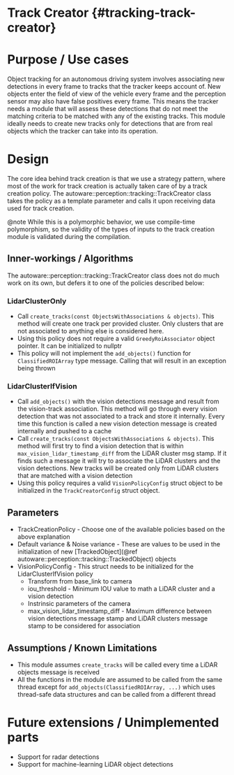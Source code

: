 Track Creator {#tracking-track-creator}
===================

# Purpose / Use cases

Object tracking for an autonomous driving system involves associating new detections in every frame to tracks that the tracker keeps account of. New objects enter the field of view of the vehicle every frame and the perception sensor may also have false positives every frame. This means the tracker needs a module that will assess these detections that do not meet the matching criteria to be matched with any of the existing tracks. This module ideally needs to create new tracks only for detections that are from real objects which the tracker can take into its operation. 

# Design

The core idea behind track creation is that we use a strategy pattern, where most of the work for
track creation is actually taken care of by a track creation policy. The
autoware::perception::tracking::TrackCreator class takes the policy as a template parameter and
calls it upon receiving data used for track creation.

@note While this is a polymorphic behavior, we use compile-time polymorphism, so the validity of the
    types of inputs to the track creation module is validated during the compilation.

## Inner-workings / Algorithms

The autoware::perception::tracking::TrackCreator class does not do much work on its own, but defers
it to one of the policies described below:

### LidarClusterOnly
- Call `create_tracks(const ObjectsWithAssociations & objects)`. This method will create one track per provided cluster. Only clusters that are not associated to anything else is considered here.
- Using this policy does not require a valid `GreedyRoiAssociator` object pointer. It can be initialized to nullptr
- This policy will not implement the `add_objects()` function for `ClassifiedROIArray` type message. Calling that will result in an exception being thrown

### LidarClusterIfVision
- Call `add_objects()` with the vision detections message and result from the vision-track association. This method will go through every vision detection that was not associated to a track and store it internally. Every time this function is called a new vision detection message is created internally and pushed to a cache 
- Call `create_tracks(const ObjectsWithAssociations & objects)`. This method will first try to find a vision detection that is within `max_vision_lidar_timestamp_diff` from the LiDAR cluster msg stamp. If it finds such a message it will try to associate the LiDAR clusters and the vision detections. New tracks will be created only from LiDAR clusters that are matched with a vision detection
- Using this policy requires a valid `VisionPolicyConfig` struct object to be initialized in the `TrackCreatorConfig` struct object. 

## Parameters
- TrackCreationPolicy - Choose one of the available policies based on the above explanation
- Default variance & Noise variance - These are values to be used in the initialization of new [TrackedObject](@ref autoware::perception::tracking::TrackedObject) objects
- VisionPolicyConfig - This struct needs to be initialized for the LidarClusterIfVision policy
  - Transform from base_link to camera
  - iou_threshold - Minimum IOU value to math a LiDAR cluster and a vision detection
  - Instrinsic parameters of the camera
  - max_vision_lidar_timestamp_diff - Maximum difference between vision detections message stamp and LiDAR clusters message stamp to be considered for association

## Assumptions / Known Limitations
- This module assumes `create_tracks` will be called every time a LiDAR objects message is received
- All the functions in the module are assumed to be called from the same thread except for `add_objects(ClassifiedROIArray, ...)` which uses thread-safe data structures and can be called from a different thread 

# Future extensions / Unimplemented parts
- Support for radar detections
- Support for machine-learning LiDAR object detections
